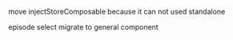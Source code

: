 move injectStoreComposable because it can not used standalone

episode select migrate to general component
